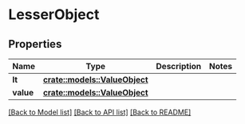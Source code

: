 # LesserObject

## Properties

Name | Type | Description | Notes
------------ | ------------- | ------------- | -------------
**lt** | [**crate::models::ValueObject**](ValueObject.md) |  | 
**value** | [**crate::models::ValueObject**](ValueObject.md) |  | 

[[Back to Model list]](../README.md#documentation-for-models) [[Back to API list]](../README.md#documentation-for-api-endpoints) [[Back to README]](../README.md)


